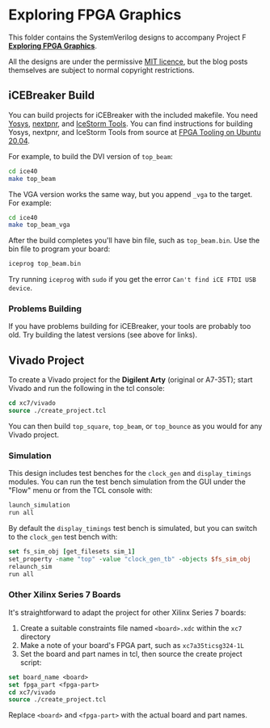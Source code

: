 # Exploring FPGA Graphics

This folder contains the SystemVerilog designs to accompany Project F **[Exploring FPGA Graphics](https://projectf.io/posts/fpga-graphics/)**.

All the designs are under the permissive [MIT licence](../LICENSE), but the blog posts themselves are subject to normal copyright restrictions.

## iCEBreaker Build

You can build projects for iCEBreaker with the included makefile. You need [Yosys](https://github.com/YosysHQ/yosys), [nextpnr](https://github.com/YosysHQ/nextpnr), and [IceStorm Tools](https://github.com/cliffordwolf/icestorm.git). You can find instructions for building Yosys, nextpnr, and IceStorm Tools from source at [FPGA Tooling on Ubuntu 20.04](https://projectf.io/posts/fpga-dev-ubuntu-20.04/).

For example, to build the DVI version of `top_beam`:

```bash
cd ice40
make top_beam
```

The VGA version works the same way, but you append `_vga` to the target. For example:

```bash
cd ice40
make top_beam_vga
```

After the build completes you'll have bin file, such as `top_beam.bin`. Use the bin file to program your board:

```bash
iceprog top_beam.bin
```

Try running `iceprog` with `sudo` if you get the error `Can't find iCE FTDI USB device`.

### Problems Building

If you have problems building for iCEBreaker, your tools are probably too old. Try building the latest versions (see above for links).

## Vivado Project

To create a Vivado project for the **Digilent Arty** (original or A7-35T); start Vivado and run the following in the tcl console:

```tcl
cd xc7/vivado
source ./create_project.tcl
```

You can then build `top_square`, `top_beam`, or `top_bounce` as you would for any Vivado project.

### Simulation

This design includes test benches for the `clock_gen` and `display_timings` modules. You can run the test bench simulation from the GUI under the "Flow" menu or from the TCL console with:

```tcl
launch_simulation
run all
```

By default the `display_timings` test bench is simulated, but you can switch to the `clock_gen` test bench with:

```tcl
set fs_sim_obj [get_filesets sim_1]
set_property -name "top" -value "clock_gen_tb" -objects $fs_sim_obj
relaunch_sim
run all
```

### Other Xilinx Series 7 Boards

It's straightforward to adapt the project for other Xilinx Series 7 boards:

1. Create a suitable constraints file named `<board>.xdc` within the `xc7` directory
2. Make a note of your board's FPGA part, such as `xc7a35ticsg324-1L`
3. Set the board and part names in tcl, then source the create project script:

```tcl
set board_name <board>
set fpga_part <fpga-part>
cd xc7/vivado
source ./create_project.tcl
```

Replace `<board>` and `<fpga-part>` with the actual board and part names.
